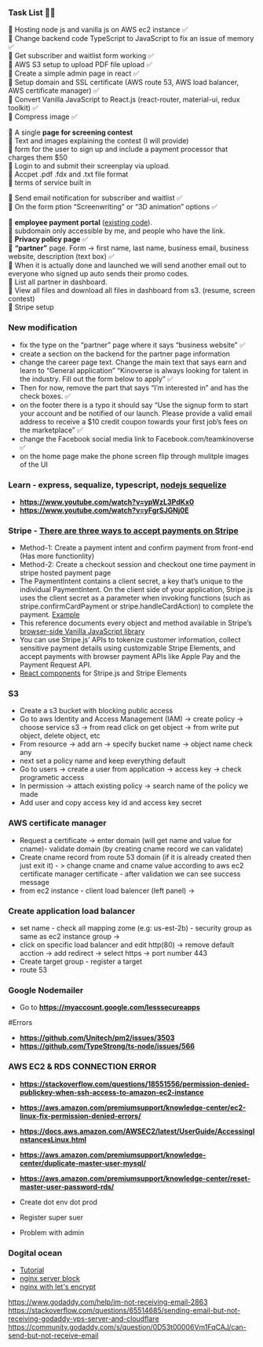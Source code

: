 ### Task List 📜📜

📌 Hosting node js and vanilla js on AWS ec2 instance ✅ <br/>
📌 Change backend code TypeScript to JavaScript to fix an issue of memory ✅ <br/>
📌 Get subscriber and waitlist form working ✅ <br/>
📌 AWS S3 setup to upload PDF file upload ✅ <br/>
📌 Create a simple admin page in react ✅ <br/>
📌 Setup domain and SSL certificate (AWS route 53, AWS load balancer, AWS certificate manager) ✅ <br/>
📌 Convert Vanilla JavaScript to React.js (react-router, material-ui, redux toolkit) ✅ <br/>
📌 Compress image ✅ <br/>

📌 A single **page for screening contest** <br/>
📌 Text and images explaining the contest (I will provide) <br/>
📌 form for the user to sign up and include a payment processor that charges them $50 <br/>
📌 Login to and submit their screenplay via upload. <br/>
📌 Accpet .pdf .fdx and .txt file format <br/>
📌 terms of service built in <br/>

📌 Send email notification for subscriber and waitlist ✅ <br/>
📌 On the form ption “Screenwriting” or “3D animation” options ✅ <br/>

📌 **employee payment portal** ([existing code](https://drive.google.com/drive/folders/1M4wkswl0zj05VfRZ-i9R8qtgS_1GdgG4)). <br/>
📌 subdomain only accessible by me, and people who have the link. <br/>
📌 **Privacy policy page** ✅ <br/>
📌 **“partner”** page. Form -> first name, last name, business email, business website, description (text box) ✅ <br/>
📌 When it is actually done and launched we will send another email out to everyone who signed up auto sends their promo codes. <br/>
📌 List all partner in dashboard. <br/>
📌 View all files and download all files in dashboard from s3. (resume, screen contest) <br/>
📌 Stripe setup <br/>

### New modification

- fix the type on the “partner” page where it says “business website” ✅
- create a section on the backend for the partner page information
- change the career page text. Change the main text that says earn and learn to “General application” “Kinoverse is always looking for talent in the industry. Fill out the form below to apply” ✅
- Then for now, remove the part that says “I’m interested in” and has the check boxes. ✅
- on the footer there is a typo it should say “Use the signup form to start your account and be notified of our launch. Please provide a valid email address to receive a $10 credit coupon towards your first job’s fees on the marketplace” ✅
- change the Facebook social media link to Facebook.com/teamkinoverse ✅
- on the home page make the phone screen flip through mulitple images of the UI

### Learn - express, sequalize, typescript, [nodejs sequelize](https://www.youtube.com/watch?v=0Yu-4_Vj4sU)

- **https://www.youtube.com/watch?v=ypWzL3PdKx0**
- **https://www.youtube.com/watch?v=yFgrSJGNj0E**

### Stripe - [There are three ways to accept payments on Stripe ](https://stripe.com/docs/payments/payment-intents/migration/charges)

- Method-1: Create a payment intent and confirm payment from front-end (Has more functionlity)
- Method-2: Create a checkout session and checkout one time payment in stripe hosted payment page
- The PaymentIntent contains a client secret, a key that’s unique to the individual PaymentIntent. On the client side of your application, Stripe.js uses the client secret as a parameter when invoking functions (such as stripe.confirmCardPayment or stripe.handleCardAction) to complete the payment. [Example](https://stripe.com/docs/payments/payment-intents#passing-to-client)
- This reference documents every object and method available in Stripe’s [browser-side Vanilla JavaScript library](https://stripe.com/docs/js)
- You can use Stripe.js’ APIs to tokenize customer information, collect sensitive payment details using customizable Stripe Elements, and accept payments with browser payment APIs like Apple Pay and the Payment Request API.
- [React components](https://stripe.com/docs/stripe-js/react) for Stripe.js and Stripe Elements

### S3

- Create a s3 bucket with blocking public access
- Go to aws Identity and Access Management (IAM) -> create policy -> choose service s3 -> from read click on get object -> from write put object, delete object, etc
- From resource -> add arn -> specify bucket name -> object name check any
- next set a policy name and keep everything default
- Go to users -> create a user from application -> access key -> check programetic access
- In permission -> attach existing policy -> search name of the policy we made
- Add user and copy access key id and access key secret

### AWS certificate manager

- Request a certificate -> enter domain (will get name and value for cname)- validate domain (by creating cname record we can validate)
- Create cname record from route 53 domain (if it is already created then just exit it) - > change cname and cname value according to aws ec2 certificate manager certificate - after validation we can see success message
- from ec2 instance - client load balencer (left panel) ->

### Create application load balancer

- set name - check all mapping zome (e.g: us-est-2b) - security group as same as ec2 instance group ->
- click on specific load balancer and edit http(80) -> remove default acction -> add redirect -> select https -> port number 443
- Create target group - register a target
- route 53

### Google Nodemailer

- Go to **https://myaccount.google.com/lesssecureapps**

#Errors

- **https://github.com/Unitech/pm2/issues/3503**
- **https://github.com/TypeStrong/ts-node/issues/566**

### AWS EC2 & RDS CONNECTION ERROR

- **https://stackoverflow.com/questions/18551556/permission-denied-publickey-when-ssh-access-to-amazon-ec2-instance**
- **https://aws.amazon.com/premiumsupport/knowledge-center/ec2-linux-fix-permission-denied-errors/**
- **https://docs.aws.amazon.com/AWSEC2/latest/UserGuide/AccessingInstancesLinux.html**
- **https://aws.amazon.com/premiumsupport/knowledge-center/duplicate-master-user-mysql/**
- **https://aws.amazon.com/premiumsupport/knowledge-center/reset-master-user-password-rds/**

- Create dot env dot prod
- Register super suer
- Problem with admin

### Dogital ocean

- [Tutorial](https://www.youtube.com/watch?v=akEfQt9oGmc&list=PLx-OQRQE9_maQssKO1zDd-VF7GAfRO2Rr&index=3)
- [nginx server block](https://www.digitalocean.com/community/tutorials/how-to-set-up-nginx-server-blocks-virtual-hosts-on-ubuntu-16-04)
- [nginx with let's encrypt](https://www.digitalocean.com/community/tutorials/how-to-secure-nginx-with-let-s-encrypt-on-ubuntu-20-04)













https://www.godaddy.com/help/im-not-receiving-email-2863
https://stackoverflow.com/questions/65514685/sending-email-but-not-receiving-godaddy-vps-server-and-cloudflare
https://community.godaddy.com/s/question/0D53t00006Vm1FqCAJ/can-send-but-not-receive-email
